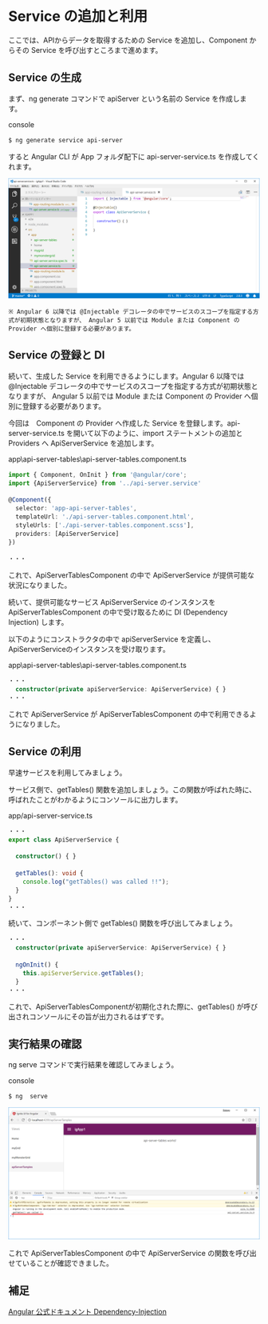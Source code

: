# Service の追加と利用

ここでは、APIからデータを取得するための Service を追加し、Component からその Service を呼び出すところまで進めます。

## Service の生成

まず、ng generate コマンドで apiServer という名前の Service を作成します。

console

```sh
$ ng generate service api-server
```
すると Angular CLI が App フォルダ配下に api-server-service.ts を作成してくれます。

![](assets/03-01.png)

    ※ Angular 6 以降では @Injectable デコレータの中でサービスのスコープを指定する方式が初期状態となりますが、 Angular 5 以前では Module または Component の Provider へ個別に登録する必要があります。

## Service の登録と DI

続いて、生成した Service を利用できるようにします。Angular 6 以降では @Injectable デコレータの中でサービスのスコープを指定する方式が初期状態となりますが、 Angular 5 以前では Module または Component の Provider へ個別に登録する必要があります。 

今回は　Component の Provider へ作成した Service を登録します。api-server-service.ts を開いて以下のように、import ステートメントの追加とProviders へ ApiServerService を追加します。

app\api-server-tables\api-server-tables.component.ts

```ts
import { Component, OnInit } from '@angular/core';
import {ApiServerService} from '../api-server.service'

@Component({
  selector: 'app-api-server-tables',
  templateUrl: './api-server-tables.component.html',
  styleUrls: ['./api-server-tables.component.scss'],
  providers: [ApiServerService]
})

・・・
```
これで、ApiServerTablesComponent の中で ApiServerService が提供可能な状況になりました。

続いて、提供可能なサービス ApiServerService のインスタンスを ApiServerTablesComponent の中で受け取るために DI (Dependency Injection) します。

以下のようにコンストラクタの中で apiServerService を定義し、ApiServerServiceのインスタンスを受け取ります。

app\api-server-tables\api-server-tables.component.ts

```ts
・・・
  constructor(private apiServerService: ApiServerService) { }
・・・
```

これで ApiServerService が ApiServerTablesComponent の中で利用できるようになりました。

## Service の利用

早速サービスを利用してみましょう。

サービス側で、getTables() 関数を追加しましょう。この関数が呼ばれた時に、呼ばれたことがわかるようにコンソールに出力します。

app/api-server-service.ts

```ts
・・・
export class ApiServerService {

  constructor() { }

  getTables(): void {
    console.log("getTables() was called !!");
  }
}
・・・
```

続いて、コンポーネント側で getTables() 関数を呼び出してみましょう。

```ts
・・・
  constructor(private apiServerService: ApiServerService) { }

  ngOnInit() {
    this.apiServerService.getTables();
  }
・・・
```

これで、ApiServerTablesComponentが初期化された際に、getTables() が呼び出されコンソールにその旨が出力されるはずです。


## 実行結果の確認

ng serve コマンドで実行結果を確認してみましょう。

console

```sh
$ ng  serve
```

![](assets/03-02.png)

これで ApiServerTablesComponent の中で ApiServerService の関数を呼び出せていることが確認できました。

## 補足
[Angular 公式ドキュメント Dependency-Injection](https://angular.io/guide/dependency-injection-pattern) 


